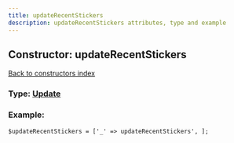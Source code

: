 ```yaml
---
title: updateRecentStickers
description: updateRecentStickers attributes, type and example
---
```

## Constructor: updateRecentStickers  
[Back to constructors index](index.md)






### Type: [Update](../types/Update.md)


### Example:

```
$updateRecentStickers = ['_' => updateRecentStickers', ];
```